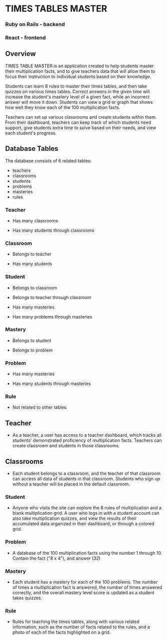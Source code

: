 # TIMES TABLES MASTER

### Ruby on Rails - backend 

### React - frontend

## Overview

TIMES TABLE MASTER is an application created to help students master their multiplication facts, and to give teachers data that will allow them to focus their instruction to individual students based on their knowledge. 

Students can learn 8 rules to master their times tables, and then take quizzes on various times tables. Correct answers in the given time will increase the student's mastery level of a given fact, while an incorrect answer will move it down. Students can view a grid or graph that shows how well they know each of the 100 multiplication facts.

Teachers can set up various classrooms and create students within them. From their dashboard, teachers can keep track of which students need support, give students extra time to solve based on their needs, and view each student's progress.

## Database Tables

The database consists of 6 related tables:
- teachers
- classrooms
- students
- problems
- masteries
- rules

### Teacher
- Has many classrooms

- Has many students through classrooms

### Classroom
- Belongs to teacher

- Has many students

### Student
- Belongs to classroom

- Belongs to teacher through classroom

- Has many masteries

- Has many problems through masteries

### Mastery
- Belongs to student

- Belongs to problem

### Problem
- Has many masteries

- Has many students through masteries

### Rule
- Not related to other tables

## Teacher

- As a teacher, a user has access to a teacher dashboard, which tracks all students' demonstrated proficiency of multiplication facts. Teachers can create classroom and students in those classrooms.

## Classrooms

- Each student belongs to a classroom, and the teacher of that classroom can access all data of students in that classroom. Students who sign up without a teacher will be placed in the default classroom.

### Student

- Anyone who visits the site can explore the 8 rules of multiplication and a blank multiplication grid. A user who logs in with a student account can also take multiplication quizzes, and view the results of their accumulated data organized in their dashboard, or through a colored grid.

### Problem

- A database of the 100 multiplication facts using the number 1 through 10. Contain the fact ("8 x 4"), and answer (32) 

### Mastery

- Each student has a mastery for each of the 100 problems. The number of times a multiplication fact is answered, the number of times answered correctly, and the overall mastery level score is updated as a student takes quizzes.

### Rule

- Rules for teaching the times tables, along with various related information, such as the number of facts related to the rules, and a photo of each of the facts highlighted on a grid.



  